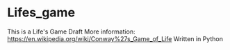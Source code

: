 # Lifes_game
This is a Life's Game Draft
More information: https://en.wikipedia.org/wiki/Conway%27s_Game_of_Life
Written in Python
